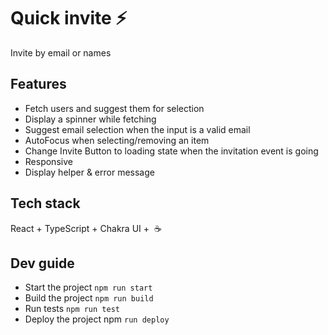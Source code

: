 # Quick invite ⚡️

Invite by email or names

## Features

* Fetch users and suggest them for selection
* Display a spinner while fetching
* Suggest email selection when the input is a valid email
* AutoFocus when selecting/removing an item
* Change Invite Button to loading state when the invitation event is going
* Responsive 
* Display helper & error message

## Tech stack

React + TypeScript + Chakra UI +  ☕️

## Dev guide 

* Start the project `npm run start`
* Build the project `npm run build`
* Run tests `npm run test`
* Deploy the project npm `run deploy`

